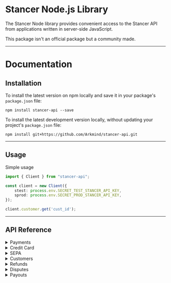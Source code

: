 # Stancer Node.js Library

The Stancer Node library provides convenient access to the Stancer API from applications written in server-side JavaScript.

This package isn't an official package but a community made.

---

# Documentation

## Installation

To install the latest version on npm locally and save it in your package's `package.json` file:

`npm install stancer-api --save`

To install the latest development version locally, without updating your project's `package.json` file:

`npm install git+https://github.com/Arkmind/stancer-api.git`

---

## Usage

Simple usage
```ts
import { Client } from "stancer-api";

const client = new Client({
    stest: process.env.SECRET_TEST_STANCER_API_KEY,
    sprod: process.env.SECRET_PROD_STANCER_API_KEY,
});

client.customer.get('cust_id');
```

---

## API Reference

<details>
<summary>Payments</summary>

The export `Client` as a property named `payment` that is an instance of [`Payment`](dist/request/Payment.d.ts), containing methods to manipulate payments.

**Get payment data `Client.payment.get(id: string)`**

**Create a payment `Client.payment.create(data: PaymentCreate)`** \
[PaymentCreate](dist/types/payment.d.ts)

**Update a payment `Client.payment.update(id: string, data: PaymentUpdate)`** \
[PaymentUpdate](dist/types/payment.d.ts)

**List all payment `Client.payment.list(data: PaymentList)`** \
[PaymentList](dist/types/payment.d.ts)
</details>

<details>
<summary>Credit Card</summary>

The export `Client` as a property named `creditCard` that is an instance of [`CreditCard`](dist/request/creditcard.d.ts), containing methods to manipulate credit cards.

**Get credit card data `Client.creditCard.get(id: string)`**

**Create a credit card `Client.creditCard.create(data: CreditCardCreate)`** \
[CreditCardCreate](dist/types/creditcard.d.ts)

**Update a credit card `Client.creditCard.update(id: string, data: CreditCardUpdate)`** \
[CreditCardUpdate](dist/types/creditcard.d.ts)

**Delete a credit card `Client.creditCard.delete(data: CreditCardDelete)`** \
[CreditCardDelete](dist/types/creditcard.d.ts)
</details>

<details>
<summary>SEPA</summary>

The export `Client` as a property named `sepa` that is an instance of [`Sepa`](dist/request/Sepa.d.ts), containing methods to manipulate SEPAs.

**Get SEPA data `Client.sepa.get(id: string)`**

**Create a SEPA `Client.sepa.create(data: SepaCreate)`** \
[SepaCreate](dist/types/sepa.d.ts)

**Update a SEPA `Client.sepa.update(id: string, data: SepaUpdate)`** \
[SepaUpdate](dist/types/sepa.d.ts)

**Delete a SEPA `Client.sepa.delete(data: SepaDelete)`** \
[SepaDelete](dist/types/sepa.d.ts)
</details>

<details>
<summary>Customers</summary>

The export `Client` as a property named `customer` that is an instance of [`Customer`](dist/request/Customer.d.ts), containing methods to manipulate Customers.

**Get Customer data `Client.customer.get(id: string)`**

**Create a Customer `Client.customer.create(data: CustomerCreate)`** \
[CustomerCreate](dist/types/customer.d.ts)

**Update a Customer `Client.customer.update(id: string, data: CustomerUpdate)`** \
[CustomerUpdate](dist/types/customer.d.ts)

**Delete a Customer `Client.customer.delete(data: CustomerDelete)`** \
[CustomerDelete](dist/types/customer.d.ts)
</details>

<details>
<summary>Refunds</summary>

The export `Client` as a property named `refund` that is an instance of [`Refund`](dist/request/Refund.d.ts), containing methods to manipulate Refunds.

**Get Refund data `Client.refund.get(id: string)`**

**Create a Refund `Client.refund.create(data: CustomerCreate)`** \
[RefundCreate](dist/types/refund.d.ts)
</details>

<details>
<summary>Disputes</summary>

The export `Client` as a property named `dispute` that is an instance of [`Dispute`](dist/request/Dispute.d.ts), containing methods to manipulate Disputes.

**Get Dispute data `Client.dispute.get(id: string)`**

**List all Dispute `Client.dispute.delete(data: DisputeList)`** \
[DisputeList](dist/types/dispute.d.ts)
</details>

<details>
<summary>Payouts</summary>

The export `Client` as a property named `payout` that is an instance of [`Payout`](dist/request/Payout.d.ts), containing methods to manipulate Payouts.

**Get a Payout detail `Client.payout.get(id: string, type: PayoutTypes, data?: PayoutList)`**
[PayoutTypes, PayoutList](dist/types/payout.d.ts)

**List all Payouts `Client.payout.list(data: PayoutList)`** \
[PayoutList](dist/types/payout.d.ts)
</details>